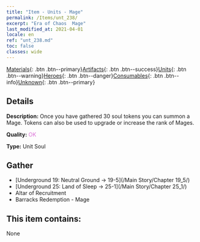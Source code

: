 ```yaml
---
title: "Item - Units - Mage"
permalink: /Items/unt_238/
excerpt: "Era of Chaos  Mage"
last_modified_at: 2021-04-01
locale: en
ref: "unt_238.md"
toc: false
classes: wide
---
```

 [Materials](/Items/){: .btn .btn--primary}[Artifacts](/Items/Artifacts/){: .btn .btn--success}[Units](/Items/Units/){: .btn .btn--warning}[Heroes](/Items/Heroes/){: .btn .btn--danger}[Consumables](/Items/Consumables/){: .btn .btn--info}[Unknown](/Items/Unknown/){: .btn .btn--primary}

## Details
 **Description:** Once you have gathered 30 soul tokens you can summon a Mage. Tokens can also be used to upgrade or increase the rank of Mages.

 **Quality:** <span style="color: #DA70D6">OK</span>

 **Type:** Unit Soul

## Gather

*    [Underground 19: Neutral Ground -> 19-5](/Main Story/Chapter 19_5/) 
*    [Underground 25: Land of Sleep -> 25-1](/Main Story/Chapter 25_1/) 
*    Altar of Recruitment 
*    Barracks Redemption - Mage 

## This item contains:

  None

